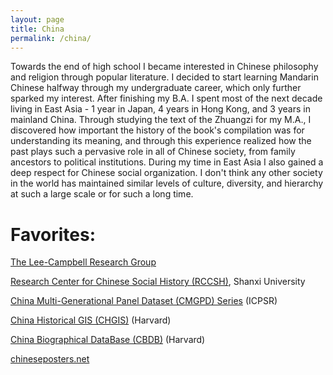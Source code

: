 ```yaml
---
layout: page
title: China
permalink: /china/
---
```


Towards the end of high school I became interested in Chinese philosophy and religion  through popular literature. I decided to start learning Mandarin Chinese halfway through my undergraduate career, which only further sparked my interest. After finishing my B.A. I spent most of the next decade living in East Asia - 1 year in Japan, 4 years in Hong Kong, and 3 years in mainland China. Through studying the text of the Zhuangzi for my M.A., I discovered how important the history of the book's compilation was for understanding its meaning, and through this experience realized how the past plays such a pervasive role in all of Chinese society, from family ancestors to political institutions. During my time in East Asia I also gained a deep respect for Chinese social organization. I don't think any other society in the world has maintained similar levels of culture, diversity, and hierarchy at such a large scale or for such a long time.

# Favorites:

[The Lee-Campbell Research Group][1]

[Research Center for Chinese Social History (RCCSH)][2], Shanxi University

[China Multi-Generational Panel Dataset (CMGPD) Series][3] (ICPSR)

[China Historical GIS (CHGIS)][4] (Harvard)

[China Biographical DataBase (CBDB)][5] (Harvard)

[chineseposters.net][6]

[1]: http://www.shss.ust.hk/lee-campbell-group/

[2]: http://rccsh.sxu.edu.cn/

[3]: https://www.icpsr.umich.edu/icpsrweb/ICPSR/series/265

[4]: http://www.fas.harvard.edu/~chgis/

[5]: http://projects.iq.harvard.edu/cbdb/home

[6]: http://chineseposters.net/index.php